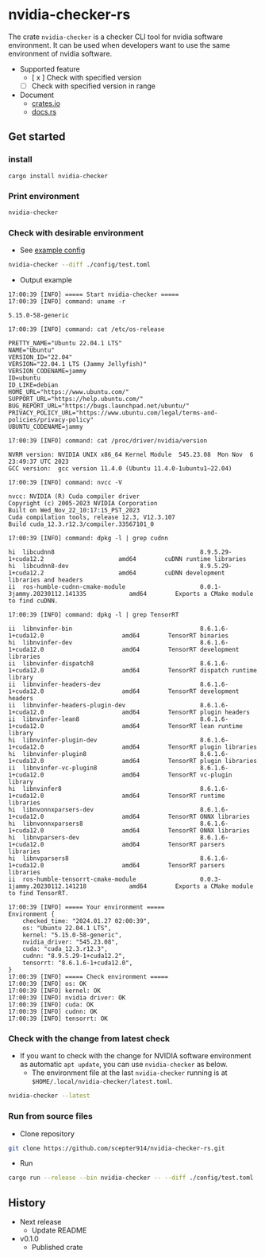 # nvidia-checker-rs

The crate `nvidia-checker` is a checker CLI tool for nvidia software environment.
It can be used when developers want to use the same environment of nvidia software.

- Supported feature
  - [ x ] Check with specified version
  - [  ] Check with specified version in range
- Document
  - [crates.io](https://crates.io/nvidia-checker)
  - [docs.rs](https://docs.rs/nvidia-checker)

## Get started
### install

```
cargo install nvidia-checker
```

### Print environment

```sh
nvidia-checker
```

### Check with desirable environment

- See [example config](./config/test.toml)

```sh
nvidia-checker --diff ./config/test.toml
```

- Output example

```
17:00:39 [INFO] ===== Start nvidia-checker =====
17:00:39 [INFO] command: uname -r

5.15.0-58-generic

17:00:39 [INFO] command: cat /etc/os-release

PRETTY_NAME="Ubuntu 22.04.1 LTS"
NAME="Ubuntu"
VERSION_ID="22.04"
VERSION="22.04.1 LTS (Jammy Jellyfish)"
VERSION_CODENAME=jammy
ID=ubuntu
ID_LIKE=debian
HOME_URL="https://www.ubuntu.com/"
SUPPORT_URL="https://help.ubuntu.com/"
BUG_REPORT_URL="https://bugs.launchpad.net/ubuntu/"
PRIVACY_POLICY_URL="https://www.ubuntu.com/legal/terms-and-policies/privacy-policy"
UBUNTU_CODENAME=jammy

17:00:39 [INFO] command: cat /proc/driver/nvidia/version

NVRM version: NVIDIA UNIX x86_64 Kernel Module  545.23.08  Mon Nov  6 23:49:37 UTC 2023
GCC version:  gcc version 11.4.0 (Ubuntu 11.4.0-1ubuntu1~22.04) 

17:00:39 [INFO] command: nvcc -V

nvcc: NVIDIA (R) Cuda compiler driver
Copyright (c) 2005-2023 NVIDIA Corporation
Built on Wed_Nov_22_10:17:15_PST_2023
Cuda compilation tools, release 12.3, V12.3.107
Build cuda_12.3.r12.3/compiler.33567101_0

17:00:39 [INFO] command: dpkg -l | grep cudnn

hi  libcudnn8                                         8.9.5.29-1+cuda12.2                     amd64        cuDNN runtime libraries
hi  libcudnn8-dev                                     8.9.5.29-1+cuda12.2                     amd64        cuDNN development libraries and headers
ii  ros-humble-cudnn-cmake-module                     0.0.1-3jammy.20230112.141335            amd64        Exports a CMake module to find cuDNN.

17:00:39 [INFO] command: dpkg -l | grep TensorRT

ii  libnvinfer-bin                                    8.6.1.6-1+cuda12.0                      amd64        TensorRT binaries
hi  libnvinfer-dev                                    8.6.1.6-1+cuda12.0                      amd64        TensorRT development libraries
ii  libnvinfer-dispatch8                              8.6.1.6-1+cuda12.0                      amd64        TensorRT dispatch runtime library
ii  libnvinfer-headers-dev                            8.6.1.6-1+cuda12.0                      amd64        TensorRT development headers
ii  libnvinfer-headers-plugin-dev                     8.6.1.6-1+cuda12.0                      amd64        TensorRT plugin headers
ii  libnvinfer-lean8                                  8.6.1.6-1+cuda12.0                      amd64        TensorRT lean runtime library
hi  libnvinfer-plugin-dev                             8.6.1.6-1+cuda12.0                      amd64        TensorRT plugin libraries
hi  libnvinfer-plugin8                                8.6.1.6-1+cuda12.0                      amd64        TensorRT plugin libraries
ii  libnvinfer-vc-plugin8                             8.6.1.6-1+cuda12.0                      amd64        TensorRT vc-plugin library
hi  libnvinfer8                                       8.6.1.6-1+cuda12.0                      amd64        TensorRT runtime libraries
hi  libnvonnxparsers-dev                              8.6.1.6-1+cuda12.0                      amd64        TensorRT ONNX libraries
hi  libnvonnxparsers8                                 8.6.1.6-1+cuda12.0                      amd64        TensorRT ONNX libraries
hi  libnvparsers-dev                                  8.6.1.6-1+cuda12.0                      amd64        TensorRT parsers libraries
hi  libnvparsers8                                     8.6.1.6-1+cuda12.0                      amd64        TensorRT parsers libraries
ii  ros-humble-tensorrt-cmake-module                  0.0.3-1jammy.20230112.141218            amd64        Exports a CMake module to find TensorRT.

17:00:39 [INFO] ===== Your environment =====
Environment {
    checked_time: "2024.01.27 02:00:39",
    os: "Ubuntu 22.04.1 LTS",
    kernel: "5.15.0-58-generic",
    nvidia_driver: "545.23.08",
    cuda: "cuda_12.3.r12.3",
    cudnn: "8.9.5.29-1+cuda12.2",
    tensorrt: "8.6.1.6-1+cuda12.0",
}
17:00:39 [INFO] ===== Check environment =====
17:00:39 [INFO] os: OK
17:00:39 [INFO] kernel: OK
17:00:39 [INFO] nvidia driver: OK
17:00:39 [INFO] cuda: OK
17:00:39 [INFO] cudnn: OK
17:00:39 [INFO] tensorrt: OK
```

### Check with the change from latest check

- If you want to check with the change for NVIDIA software environment as automatic `apt update`, you can use `nvidia-checker` as below.
  - The environment file at the last `nvidia-checker` running is at `$HOME/.local/nvidia-checker/latest.toml`.

```sh
nvidia-checker --latest
```

### Run from source files

- Clone repository

```sh
git clone https://github.com/scepter914/nvidia-checker-rs.git
```

- Run

```sh
cargo run --release --bin nvidia-checker -- --diff ./config/test.toml
```

## History

- Next release
  - Update README
- v0.1.0
  - Published crate
